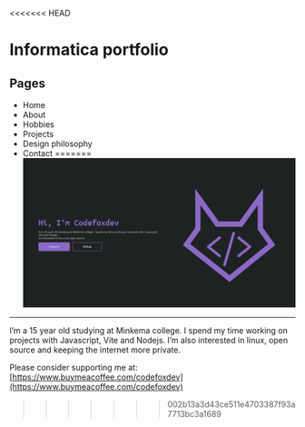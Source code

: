<<<<<<< HEAD
# Informatica portfolio

## Pages

- Home
- About
- Hobbies
- Projects
- Design philosophy
- Contact
=======
![Website cover](https://raw.githubusercontent.com/CodeFoxDev/Codefoxdev/main/src/assets/cover_codefoxdev.com.png)
<hr>
I’m a 15 year old studying at Minkema college. I spend my time working on projects with Javascript, Vite and Nodejs.
I’m also interested in linux, open source and keeping the internet more private. <br>

Please consider supporting me at:
[https://www.buymeacoffee.com/codefoxdev](https://www.buymeacoffee.com/codefoxdev)
>>>>>>> 002b13a3d43ce511e4703387f93a7713bc3a1689
